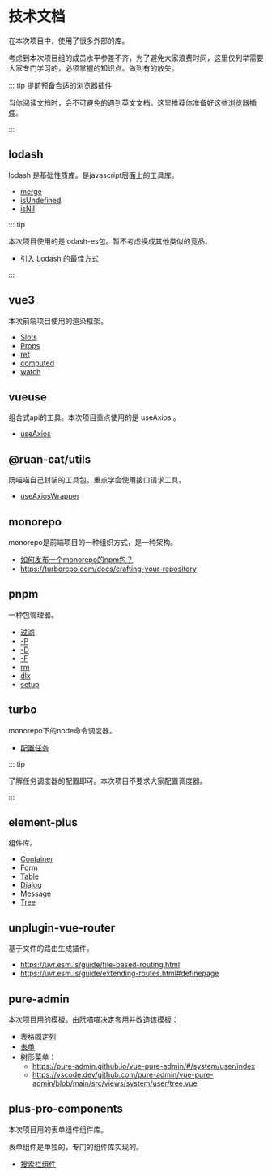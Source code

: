 # 技术文档

在本次项目中，使用了很多外部的库。

考虑到本次项目组的成员水平参差不齐，为了避免大家浪费时间，这里仅列举需要大家专门学习的，必须掌握的知识点。做到有的放矢。

::: tip 提前预备合适的浏览器插件

当你阅读文档时，会不可避免的遇到英文文档。这里推荐你准备好这些[浏览器插件](../09oa/frontend-dev/chrome-extensions.md)。

:::

## lodash

lodash 是基础性质库。是javascript层面上的工具库。

- [merge](https://www.lodashjs.com/docs/lodash.merge)
- [isUndefined](https://www.lodashjs.com/docs/lodash.isUndefined)
- [isNil](https://www.lodashjs.com/docs/lodash.isNil)

::: tip

本次项目使用的是lodash-es包。暂不考虑换成其他类似的竞品。

- [引入 Lodash 的最佳方式](https://juejin.cn/post/6844904116544618503)

:::

## vue3

本次前端项目使用的渲染框架。

- [Slots](https://cn.vuejs.org/guide/components/slots.html)
- [Props](https://cn.vuejs.org/guide/components/props.html)
- [ref](https://cn.vuejs.org/api/reactivity-core.html#ref)
- [computed](https://cn.vuejs.org/api/reactivity-core.html#computed)
- [watch](https://cn.vuejs.org/api/reactivity-core.html#computed)

## vueuse

组合式api的工具。本次项目重点使用的是 useAxios 。

- [useAxios](https://vueuse.org/integrations/useAxios/)

## @ruan-cat/utils

阮喵喵自己封装的工具包。重点学会使用接口请求工具。

- [useAxiosWrapper](https://utils.ruan-cat.com/vueuse/useAxios/)

## monorepo

monorepo是前端项目的一种组织方式，是一种架构。

- [如何发布一个monorepo的npm包？](https://www.bilibili.com/video/BV1Aj411h7F2/)
- https://turborepo.com/docs/crafting-your-repository

## pnpm

一种包管理器。

- [过滤](https://pnpm.io/zh/filtering)
- [-P](https://pnpm.io/zh/cli/install#--prod--p)
- [-D](https://pnpm.io/zh/cli/install#--dev--d)
- [-F](https://pnpm.io/zh/cli/install#--filter-package_selector)
- [rm](https://pnpm.io/zh/cli/remove)
- [dlx](https://pnpm.io/zh/cli/dlx)
- [setup](https://pnpm.io/zh/cli/setup)

## turbo

monorepo下的node命令调度器。

- [配置任务](https://turborepo.com/docs/crafting-your-repository/configuring-tasks)

::: tip

了解任务调度器的配置即可。本次项目不要求大家配置调度器。

:::

## element-plus

组件库。

- [Container](https://element-plus.org/zh-CN/component/container.html)
- [Form](https://element-plus.org/zh-CN/component/form.html)
- [Table](https://element-plus.org/zh-CN/component/table.html)
- [Dialog](https://element-plus.org/zh-CN/component/dialog.html)
- [Message](https://element-plus.org/zh-CN/component/message.html)
- [Tree](https://element-plus.org/zh-CN/component/tree.html)

## unplugin-vue-router

基于文件的路由生成插件。

- https://uvr.esm.is/guide/file-based-routing.html
- https://uvr.esm.is/guide/extending-routes.html#definepage

## pure-admin

本次项目用的模板。由阮喵喵决定套用并改造该模板：

- [表格固定列](https://vscode.dev/github.com/pure-admin/vue-pure-admin/blob/main/src/views/table/base/fixColumn.vue)
- [表单](https://pure-admin.github.io/vue-pure-admin/#/form/index)
- 树形菜单：
  - https://pure-admin.github.io/vue-pure-admin/#/system/user/index
  - https://vscode.dev/github.com/pure-admin/vue-pure-admin/blob/main/src/views/system/user/tree.vue

## plus-pro-components

本次项目用的表单组件组件库。

表单组件是单独的，专门的组件库实现的。

- [搜索栏组件](https://plus-pro-components.com/components/search.html)
